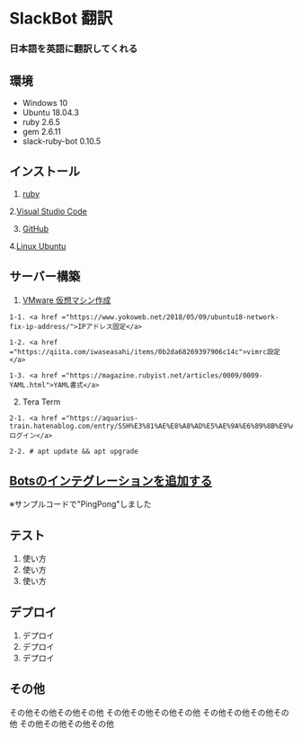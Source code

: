 # SlackBot 翻訳
### 日本語を英語に翻訳してくれる


## 環境


- Windows 10
- Ubuntu 18.04.3
- ruby 2.6.5
- gem 2.6.11
- slack-ruby-bot 0.10.5


## インストール


  1. <a href ="https://prog-8.com/docs/ruby-env-win">ruby</a>


  2.<a href ="https://azure.microsoft.com/ja-jp/products/visual-studio-code/">Visual Studio Code</a>


  3. <a href ="https://qiita.com/Kenta-Okuda/items/c3dcd60a80a82147e1bf">GitHub</a>


  4.<a href ="http://namco.hatenablog.jp/entry/2018/04/28/063059">Linux Ubuntu</a>
 
 
## サーバー構築
  1. <a href ="http://namco.hatenablog.jp/entry/2018/04/28/063059">VMware 仮想マシン作成</a>
  
    1-1. <a href ="https://www.yokoweb.net/2018/05/09/ubuntu18-network-fix-ip-address/">IPアドレス固定</a>

    1-2. <a href ="https://qiita.com/iwaseasahi/items/0b2da68269397906c14c">vimrc設定</a>

    1-3. <a href ="https://magazine.rubyist.net/articles/0009/0009-YAML.html">YAML書式</a>  
  
  2. Tera Term

    2-1. <a href ="https://aquarius-train.hatenablog.com/entry/SSH%E3%81%AE%E8%A8%AD%E5%AE%9A%E6%89%8B%E9%A0%86%28Ubuntu18_04%29%E3%81%A8Windows%E3%81%8B%E3%82%89%E3%81%AE%E3%82%A2%E3%82%AF%E3%82%BB%E3%82%B9%E7%A2%BA%E8%AA%8D%E6%89%8B%E9%A0%86">SSH ログイン</a>  

    2-2. # apt update && apt upgrade

  ## <a href ="https://hawksnowlog.blogspot.com/2017/12/create-slack-bot-with-ruby.html">Botsのインテグレーションを追加する</a>

  ※サンプルコードで"PingPong"しました

  
## テスト
 
1. 使い方
2. 使い方
3. 使い方
 
## デプロイ
 
1. デプロイ
2. デプロイ
3. デプロイ
 
## その他
 
その他その他その他その他
その他その他その他その他
その他その他その他その他
その他その他その他その他
